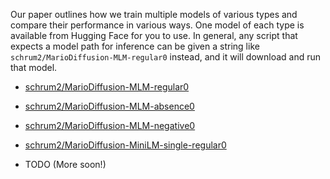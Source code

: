 
Our paper outlines how we train multiple models of various types and compare their performance in various ways. One model of each type is available from Hugging Face for you to use. In general, any script that expects a model path for inference can be given a string like `schrum2/MarioDiffusion-MLM-regular0` instead, and it will download and run that model.

- [schrum2/MarioDiffusion-MLM-regular0](https://huggingface.co/schrum2/MarioDiffusion-MLM-regular0)
- [schrum2/MarioDiffusion-MLM-absence0](https://huggingface.co/schrum2/MarioDiffusion-MLM-absence0)
- [schrum2/MarioDiffusion-MLM-negative0](https://huggingface.co/schrum2/MarioDiffusion-MLM-negative0)
- [schrum2/MarioDiffusion-MiniLM-single-regular0](https://huggingface.co/schrum2/MarioDiffusion-MiniLM-single-regular0)

- TODO (More soon!)